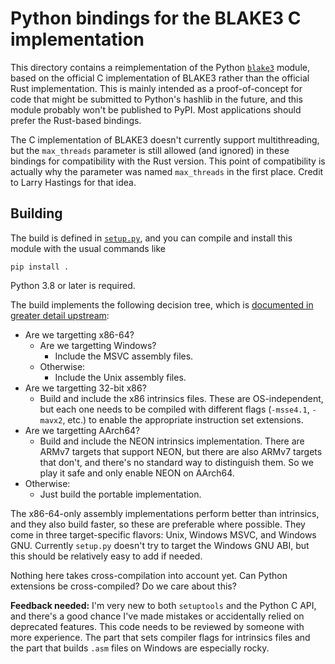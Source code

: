 # Python bindings for the BLAKE3 C implementation

This directory contains a reimplementation of the Python
[`blake3`](https://pypi.org/project/blake3) module, based on the official C
implementation of BLAKE3 rather than the official Rust implementation. This is
mainly intended as a proof-of-concept for code that might be submitted to
Python's hashlib in the future, and this module probably won't be published to
PyPI. Most applications should prefer the Rust-based bindings.

The C implementation of BLAKE3 doesn't currently support multithreading, but
the `max_threads` parameter is still allowed (and ignored) in these bindings
for compatibility with the Rust version. This point of compatibility is
actually why the parameter was named `max_threads` in the first place. Credit
to Larry Hastings for that idea.

## Building

The build is defined in [`setup.py`](setup.py), and you can compile and install
this module with the usual commands like

```
pip install .
```

Python 3.8 or later is required.

The build implements the following decision tree, which is [documented in
greater detail
upstream](https://github.com/BLAKE3-team/BLAKE3/tree/master/c#building):

- Are we targetting x86-64?
    - Are we targetting Windows?
        - Include the MSVC assembly files.
    - Otherwise:
        - Include the Unix assembly files.
- Are we targetting 32-bit x86?
    - Build and include the x86 intrinsics files. These are OS-independent, but
      each one needs to be compiled with different flags (`-msse4.1`, `-mavx2`,
      etc.) to enable the appropriate instruction set extensions.
- Are we targetting AArch64?
    - Build and include the NEON intrinsics implementation. There are ARMv7
      targets that support NEON, but there are also ARMv7 targets that don't,
      and there's no standard way to distinguish them. So we play it safe and
      only enable NEON on AArch64.
- Otherwise:
    - Just build the portable implementation.

The x86-64-only assembly implementations perform better than intrinsics, and
they also build faster, so these are preferable where possible. They come in
three target-specific flavors: Unix, Windows MSVC, and Windows GNU. Currently
`setup.py` doesn't try to target the Windows GNU ABI, but this should be
relatively easy to add if needed.

Nothing here takes cross-compilation into account yet. Can Python extensions be
cross-compiled? Do we care about this?

**Feedback needed:** I'm very new to both `setuptools` and the Python C API,
and there's a good chance I've made mistakes or accidentally relied on
deprecated features. This code needs to be reviewed by someone with more
experience. The part that sets compiler flags for intrinsics files and the part
that builds `.asm` files on Windows are especially rocky.

